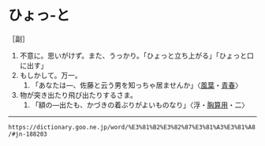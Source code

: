 # ひょっ‐と

［副］
1. 不意に。思いがけず。また、うっかり。「ひょっと立ち上がる」「ひょっと口に出す」
2. もしかして。万一。    
    1.  「あなたは―、佐藤と云う男を知っちゃ居ませんか」〈[風葉](https://dictionary.goo.ne.jp/word/person/%E5%B0%8F%E6%A0%97%E9%A2%A8%E8%91%89/#jn-30555)・[青春](https://dictionary.goo.ne.jp/word/%E9%9D%92%E6%98%A5/#jn-121796)〉
3. 物が突き出たり飛び出たりするさま。    
    1.  「額の―出たも、かづきの着ぶりがよいものなり」〈浮・[胸算用](https://dictionary.goo.ne.jp/word/%E4%B8%96%E9%96%93%E8%83%B8%E7%AE%97%E7%94%A8/#jn-123970)・二〉

---
`https://dictionary.goo.ne.jp/word/%E3%81%B2%E3%82%87%E3%81%A3%E3%81%A8/#jn-188203`